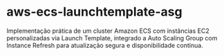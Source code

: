 # aws-ecs-launchtemplate-asg
Implementação prática de um cluster Amazon ECS com instâncias EC2 personalizadas via Launch Template, integrado a Auto Scaling Group com Instance Refresh para atualização segura e disponibilidade contínua. 
